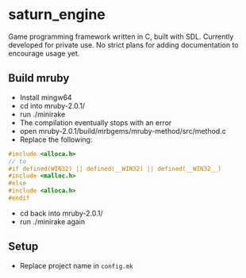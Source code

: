 # saturn_engine
Game programming framework written in C, built with SDL. Currently developed for private use. No strict plans for adding documentation to encourage usage yet.

Build mruby
--
- Install mingw64
- cd into mruby-2.0.1/
- run ./minirake
- The compilation eventually stops with an error
- open mruby-2.0.1/build/mrbgems/mruby-method/src/method.c
- Replace the following:

```c
#include <alloca.h>
// to
#if defined(WIN32) || defined(__WIN32) || defined(__WIN32__)
#include <malloc.h>
#else
#include <alloca.h>
#endif
```
- cd back into mruby-2.0.1/
- run ./minirake again

Setup
--
- Replace project name in `config.mk`
